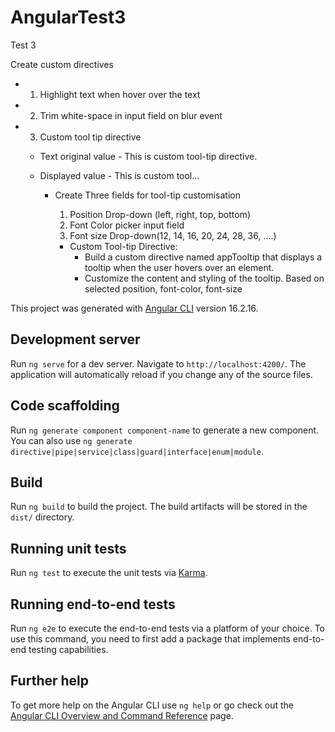 # AngularTest3

Test 3

Create custom directives

- 1. Highlight text when hover over the text
- 2. Trim white-space in input field on blur event
- 3. Custom tool tip directive

  - Text original value - This is custom tool-tip directive.
  - Displayed value - This is custom tool...

    - Create Three fields for tool-tip customisation

      1. Position Drop-down (left, right, top, bottom)
      2. Font Color picker input field
      3. Font size Drop-down(12, 14, 16, 20, 24, 28, 36, ....)

      - Custom Tool-tip Directive:
        - Build a custom directive named appTooltip that displays a tooltip when the user hovers over an element.
        - Customize the content and styling of the tooltip. Based on selected position, font-color, font-size

This project was generated with [Angular CLI](https://github.com/angular/angular-cli) version 16.2.16.

## Development server

Run `ng serve` for a dev server. Navigate to `http://localhost:4200/`. The application will automatically reload if you change any of the source files.

## Code scaffolding

Run `ng generate component component-name` to generate a new component. You can also use `ng generate directive|pipe|service|class|guard|interface|enum|module`.

## Build

Run `ng build` to build the project. The build artifacts will be stored in the `dist/` directory.

## Running unit tests

Run `ng test` to execute the unit tests via [Karma](https://karma-runner.github.io).

## Running end-to-end tests

Run `ng e2e` to execute the end-to-end tests via a platform of your choice. To use this command, you need to first add a package that implements end-to-end testing capabilities.

## Further help

To get more help on the Angular CLI use `ng help` or go check out the [Angular CLI Overview and Command Reference](https://angular.io/cli) page.
